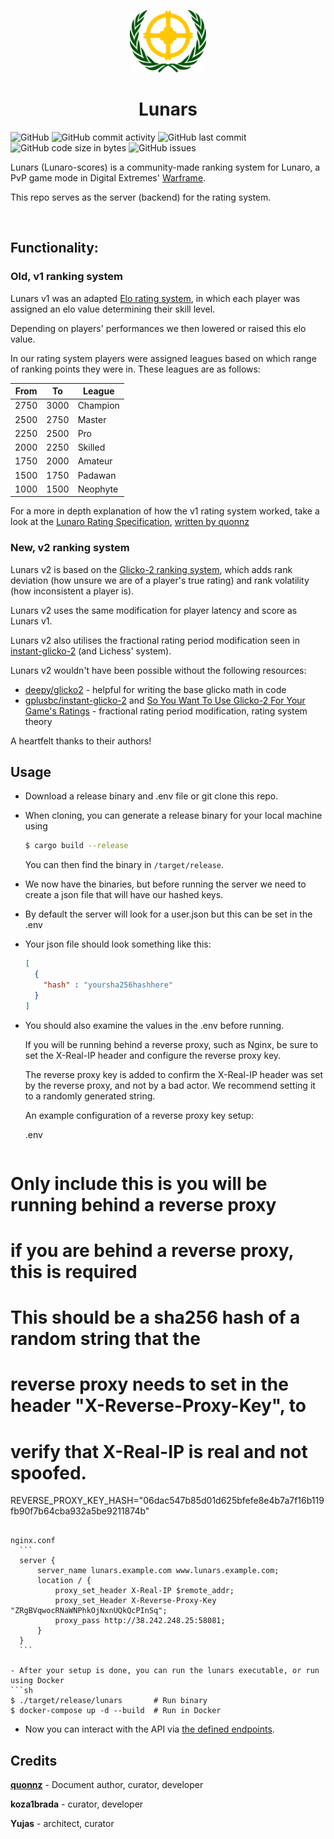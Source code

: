 <p align="center">
  <img src="assets/images/lunaro_ranking.png" alt="project logo" height="100px"/>
</p>

<h1 align="center"> Lunars </h1>

![GitHub](https://img.shields.io/github/license/kozabrada123/Lunars?style=flat-square)
![GitHub commit activity](https://img.shields.io/github/commit-activity/m/kozabrada123/Lunars?style=flat-square)
![GitHub last commit](https://img.shields.io/github/last-commit/kozabrada123/Lunars?style=flat-square)
![GitHub code size in bytes](https://img.shields.io/github/languages/code-size/kozabrada123/Lunars?style=flat-square)
![GitHub issues](https://img.shields.io/github/issues/kozabrada123/Lunars?style=flat-square)

Lunars (Lunaro-scores) is a community-made ranking system for Lunaro, a PvP game mode in Digital Extremes' [Warframe](https://warframe.com).

This repo serves as the server (backend) for the rating system.

<br/>

## Functionality:

### Old, v1 ranking system

Lunars v1 was an adapted [Elo rating system](https://en.wikipedia.org/wiki/Elo_rating_system), in which each player was assigned an elo value determining their skill level.

Depending on players' performances we then lowered or raised this elo value.

In our rating system players were assigned leagues based on which range of ranking points they were in. These leagues are as follows:

| From | To   | League   |
|------|------|----------|
| 2750 | 3000 | Champion |
| 2500 | 2750 | Master   |
| 2250 | 2500 | Pro      |
| 2000 | 2250 | Skilled  |
| 1750 | 2000 | Amateur  |
| 1500 | 1750 | Padawan  |
| 1000 | 1500 | Neophyte |

For a more in depth explanation of how the v1 rating system worked, take a look at the [Lunaro Rating Specification](assets/lunaro-rating-specification.pdf), [written by quonnz](#credits)

### New, v2 ranking system

Lunars v2 is based on the [Glicko-2 ranking system](https://en.wikipedia.org/wiki/Glicko_rating_system#Glicko-2_algorithm), which adds rank deviation (how unsure we are of a player's true rating) and rank volatility (how inconsistent a player is).

Lunars v2 uses the same modification for player latency and score as Lunars v1.

Lunars v2 also utilises the fractional rating period modification seen in [instant-glicko-2](https://github.com/gpluscb/instant-glicko-2) (and Lichess' system).

Lunars v2 wouldn't have been possible without the following resources:
- [deepy/glicko2](https://github.com/deepy/glicko2) - helpful for writing the base glicko math in code
- [gplusbc/instant-glicko-2](https://github.com/gpluscb/instant-glicko-2) and [So You Want To Use Glicko-2 For Your Game's Ratings](https://gist.github.com/gpluscb/302d6b71a8d0fe9f4350d45bc828f802) - fractional rating period modification, rating system theory

A heartfelt thanks to their authors!

## Usage

- Download a release binary and .env file or git clone this repo.

- When cloning, you can generate a release binary for your local machine using
  ```sh
  $ cargo build --release
  ```
  You can then find the binary in `/target/release`.

- We now have the binaries, but before running the server we need to create a json file that will have our hashed keys.

- By default the server will look for a user.json but this can be set in the .env

- Your json file should look something like this:
  ```json
  [
    {
      "hash" : "yoursha256hashhere"
    }
  ]
  ```

- You should also examine the values in the .env before running.

  If you will be running behind a reverse proxy, such as Nginx, be sure to set the
  X-Real-IP header and configure the reverse proxy key.

  The reverse proxy key is added to confirm the X-Real-IP header was set by the reverse proxy,
  and not by a bad actor. We recommend setting it to a randomly generated string.

  An example configuration of a reverse proxy key setup:

  .env
  ```
# Only include this is you will be running behind a reverse proxy
#
# if you are behind a reverse proxy, this is required
#
# This should be a sha256 hash of a random string that the
# reverse proxy needs to set in the header "X-Reverse-Proxy-Key", to
# verify that X-Real-IP is real and not spoofed.
REVERSE_PROXY_KEY_HASH="06dac547b85d01d625bfefe8e4b7a7f16b119fb90f7b64cba932a5be9211874b"
  ```

  nginx.conf
	```
	server {
		server_name lunars.example.com www.lunars.example.com;
		location / {
			proxy_set_header X-Real-IP $remote_addr;
			proxy_set_Header X-Reverse-Proxy-Key "ZRgBVqwocRNaWNPhkOjNxnUQkQcPInSq";
			proxy_pass http://38.242.248.25:58081;
		}
	}
	```

- After your setup is done, you can run the lunars executable, or run using Docker
  ```sh
  $ ./target/release/lunars       # Run binary
  $ docker-compose up -d --build  # Run in Docker
  ```

- Now you can interact with the API via [the defined endpoints](https://lunars.o7.si/swagger-ui/index.html).

## Credits

**[quonnz](https://github.com/imatpot)** - Document author, curator, developer

**koza1brada** - curator, developer

**Yujas** - architect, curator
